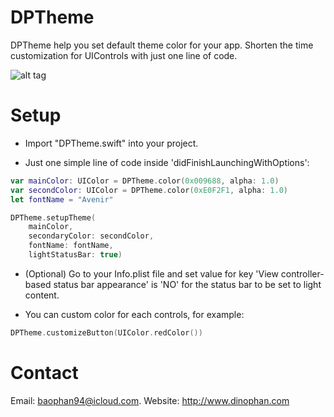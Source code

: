 # DPTheme
DPTheme help you set default theme color for your app.
Shorten the time customization for UIControls with just one line of code.

![alt tag](https://raw.githubusercontent.com/dphans/DPTheme/master/Screenshot.png)

# Setup
- Import "DPTheme.swift" into your project.

- Just one simple line of code inside 'didFinishLaunchingWithOptions':
``` swift
var mainColor: UIColor = DPTheme.color(0x009688, alpha: 1.0)
var secondColor: UIColor = DPTheme.color(0xE0F2F1, alpha: 1.0)
let fontName = "Avenir"

DPTheme.setupTheme(
	mainColor,
	secondaryColor: secondColor,
	fontName: fontName,
	lightStatusBar: true)
```

- (Optional) Go to your Info.plist file and set value for key 'View controller-based status bar appearance' is 'NO' for the status bar to be set to light content.

- You can custom color for each controls, for example:
``` swift
DPTheme.customizeButton(UIColor.redColor())
```


# Contact
Email: baophan94@icloud.com. Website: http://www.dinophan.com
